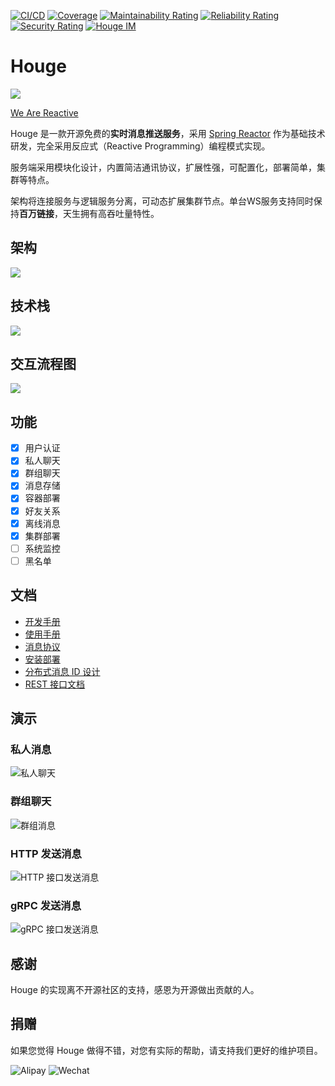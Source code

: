 [![CI/CD](https://github.com/kevin70/houge/workflows/Houge%20CI/CD/badge.svg)](https://github.com/kevin70/houge/actions)
[![Coverage](https://sonarcloud.io/api/project_badges/measure?project=houge&metric=coverage)](https://sonarcloud.io/dashboard?id=houge)
[![Maintainability Rating](https://sonarcloud.io/api/project_badges/measure?project=houge&metric=sqale_rating)](https://sonarcloud.io/dashboard?id=houge)
[![Reliability Rating](https://sonarcloud.io/api/project_badges/measure?project=houge&metric=reliability_rating)](https://sonarcloud.io/dashboard?id=houge)
[![Security Rating](https://sonarcloud.io/api/project_badges/measure?project=houge&metric=security_rating)](https://sonarcloud.io/dashboard?id=houge)
[![Houge IM](https://pub.idqqimg.com/wpa/images/group.png)](https://qm.qq.com/cgi-bin/qm/qr?k=W8UiTh5rmq4O0SZJFnnWfh3SegzTGIWo&jump_from=webapi)

# Houge

![](docs/images/houge-logo/logo.png)

[We Are Reactive](https://www.reactivemanifesto.org/zh-CN)

Houge 是一款开源免费的**实时消息推送服务**，采用 [Spring Reactor](https://projectreactor.io/) 作为基础技术研发，完全采用反应式（Reactive Programming）编程模式实现。

服务端采用模块化设计，内置简洁通讯协议，扩展性强，可配置化，部署简单，集群等特点。

架构将连接服务与逻辑服务分离，可动态扩展集群节点。单台WS服务支持同时保持**百万链接**，天生拥有高吞吐量特性。

## 架构

![](docs/images/houge-arch-20210514.png)

## 技术栈

![](docs/images/houge-tech-stack.png)

## 交互流程图

![](docs/images/flow-20200330.png)

## 功能

- [x] 用户认证
- [x] 私人聊天
- [x] 群组聊天
- [x] 消息存储
- [x] 容器部署
- [x] 好友关系
- [x] 离线消息
- [x] 集群部署
- [ ] 系统监控
- [ ] 黑名单

## 文档

- [开发手册](docs/dev/index.md)
- [使用手册](docs/manual/index.md)
- [消息协议](docs/design/message_protocol.md)
- [安装部署](docs/deployment/install.md)
- [分布式消息 ID 设计](docs/design/message_id.md)
- [REST 接口文档](https://kk70.gitee.io/houge/houge-rest.html)

## 演示

### 私人消息

![私人聊天](docs/dev/images/328994a573dc.gif)

### 群组聊天

![群组消息](docs/dev/images/ce88baa135ab.gif)

### HTTP 发送消息

![HTTP 接口发送消息](docs/dev/images/a21fa82f2da7.gif)

### gRPC 发送消息

![gRPC 接口发送消息](docs/dev/images/4c04babfe553.gif)

## 感谢

Houge 的实现离不开源社区的支持，感恩为开源做出贡献的人。

## 捐赠

如果您觉得 Houge 做得不错，对您有实际的帮助，请支持我们更好的维护项目。

![Alipay](docs/images/alipay_qrcode.png)
![Wechat](docs/images/wechat_qrcode.png)
